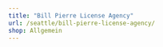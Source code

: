 ```yaml
---
title: "Bill Pierre License Agency"
url: /seattle/bill-pierre-license-agency/
shop: Allgemein
---
```

